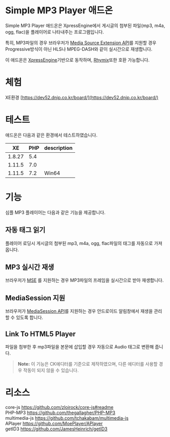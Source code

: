 # Simple MP3 Player 애드온 

Simple MP3 Player 애드온은 XpressEngine에서 게시글의 첨부된 파일(mp3, m4a, ogg, flac)을 플레이어로 나타내주는 프로그램입니다.

특히, MP3파일의 경우 브라우저가 [Media Source Extension API](https://developer.mozilla.org/en-US/docs/Web/API/Media_Source_Extensions_API)를 지원할 경우 Progressive방식이 아닌 HLS나 MPEG-DASH와 같이 실시간으로 재생합니다.

이 애드온은 [XpressEngine](https://github.com/xpressengine/xe-core)기반으로 동작하며, [Rhymix](https://github.com/rhymix/rhymix)또한 호환 가능합니다.


# 체험

XE환경
[https://dev52.dnip.co.kr/board/](https://dev52.dnip.co.kr/board/)

# 테스트

애드온은 다음과 같은 환경에서 테스트하였습니다.

|XE              |PHP                 |description |
|----------------|--------------------|------------|
|1.8.27          |5.4	              |            |
|1.11.5          |7.0                 |            |
|1.11.5          |7.2                 |Win64       |

# 기능

심플 MP3 플레이어는 다음과 같은 기능을 제공합니다.

## 자동 태그 읽기

플레이어 로딩시 게시글의 첨부된 mp3, m4a, ogg, flac파일의 태그를 자동으로 가져옵니다.

## MP3 실시간 재생

브라우저가  [MSE](https://developer.mozilla.org/en-US/docs/Web/API/Media_Source_Extensions_API) 를 지원하는 경우 MP3파일의 프레임을 실시간으로 받아 재생합니다.

## MediaSession 지원
브라우저가 [MediaSession API](https://developer.mozilla.org/en-US/docs/Web/API/MediaSession)를 지원하는 경우 안드로이드 알림창에서 재생을 관리 할 수 있도록 합니다.

## Link To HTML5 Player

파일을 첨부한 후 mp3파일을 본문에 삽입할 경우 자동으로 Audio 태그로 변환해 줍니다.

> **Note:** 이 기능은 CK에디터를 기준으로 제작하였으며, 다른 에디터를 사용할 경우 작동이 되지 않을 수 있습니다.


# 리소스

core-js https://github.com/zloirock/core-js#readme  
PHP-MP3 https://github.com/thegallagher/PHP-MP3  
multimedia-js https://github.com/tchakabam/multimedia-js  
APlayer https://github.com/MoePlayer/APlayer  
getID3 https://github.com/JamesHeinrich/getID3  